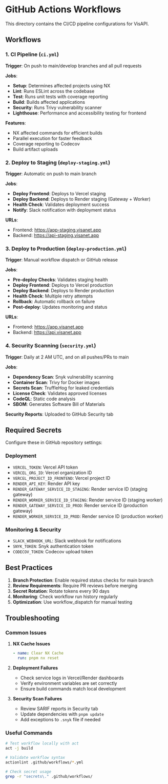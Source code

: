 # GitHub Actions Workflows

This directory contains the CI/CD pipeline configurations for VisAPI.

## Workflows

### 1. CI Pipeline (`ci.yml`)

**Trigger**: On push to main/develop branches and all pull requests

**Jobs**:

- **Setup**: Determines affected projects using NX
- **Lint**: Runs ESLint across the codebase
- **Test**: Runs unit tests with coverage reporting
- **Build**: Builds affected applications
- **Security**: Runs Trivy vulnerability scanner
- **Lighthouse**: Performance and accessibility testing for frontend

**Features**:

- NX affected commands for efficient builds
- Parallel execution for faster feedback
- Coverage reporting to Codecov
- Build artifact uploads

### 2. Deploy to Staging (`deploy-staging.yml`)

**Trigger**: Automatic on push to main branch

**Jobs**:

- **Deploy Frontend**: Deploys to Vercel staging
- **Deploy Backend**: Deploys to Render staging (Gateway + Worker)
- **Health Check**: Validates deployment success
- **Notify**: Slack notification with deployment status

**URLs**:

- Frontend: https://app-staging.visanet.app
- Backend: https://api-staging.visanet.app

### 3. Deploy to Production (`deploy-production.yml`)

**Trigger**: Manual workflow dispatch or GitHub release

**Jobs**:

- **Pre-deploy Checks**: Validates staging health
- **Deploy Frontend**: Deploys to Vercel production
- **Deploy Backend**: Deploys to Render production
- **Health Check**: Multiple retry attempts
- **Rollback**: Automatic rollback on failure
- **Post-deploy**: Updates monitoring and status

**URLs**:

- Frontend: https://app.visanet.app
- Backend: https://api.visanet.app

### 4. Security Scanning (`security.yml`)

**Trigger**: Daily at 2 AM UTC, and on all pushes/PRs to main

**Jobs**:

- **Dependency Scan**: Snyk vulnerability scanning
- **Container Scan**: Trivy for Docker images
- **Secrets Scan**: TruffleHog for leaked credentials
- **License Check**: Validates approved licenses
- **CodeQL**: Static code analysis
- **SBOM**: Generates Software Bill of Materials

**Security Reports**: Uploaded to GitHub Security tab

## Required Secrets

Configure these in GitHub repository settings:

### Deployment

- `VERCEL_TOKEN`: Vercel API token
- `VERCEL_ORG_ID`: Vercel organization ID
- `VERCEL_PROJECT_ID_FRONTEND`: Vercel project ID
- `RENDER_API_KEY`: Render API key
- `RENDER_GATEWAY_SERVICE_ID_STAGING`: Render service ID (staging gateway)
- `RENDER_WORKER_SERVICE_ID_STAGING`: Render service ID (staging worker)
- `RENDER_GATEWAY_SERVICE_ID_PROD`: Render service ID (production gateway)
- `RENDER_WORKER_SERVICE_ID_PROD`: Render service ID (production worker)

### Monitoring & Security

- `SLACK_WEBHOOK_URL`: Slack webhook for notifications
- `SNYK_TOKEN`: Snyk authentication token
- `CODECOV_TOKEN`: Codecov upload token

## Best Practices

1. **Branch Protection**: Enable required status checks for main branch
2. **Review Requirements**: Require PR reviews before merging
3. **Secret Rotation**: Rotate tokens every 90 days
4. **Monitoring**: Check workflow run history regularly
5. **Optimization**: Use workflow_dispatch for manual testing

## Troubleshooting

### Common Issues

1. **NX Cache Issues**

   ```yaml
   - name: Clear NX Cache
     run: pnpm nx reset
   ```

2. **Deployment Failures**

   - Check service logs in Vercel/Render dashboards
   - Verify environment variables are set correctly
   - Ensure build commands match local development

3. **Security Scan Failures**
   - Review SARIF reports in Security tab
   - Update dependencies with `pnpm update`
   - Add exceptions to `.snyk` file if needed

### Useful Commands

```bash
# Test workflow locally with act
act -j build

# Validate workflow syntax
actionlint .github/workflows/*.yml

# Check secret usage
grep -r "secrets\." .github/workflows/
```
